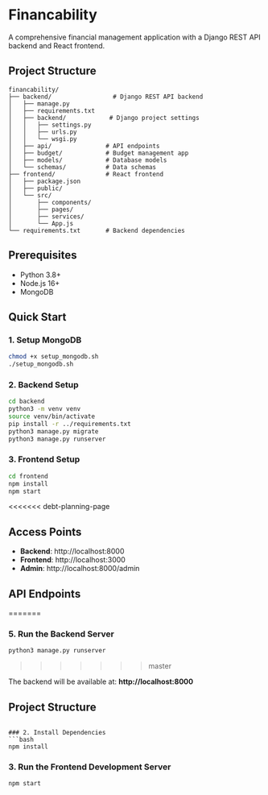 # Financability

A comprehensive financial management application with a Django REST API backend and React frontend.

## Project Structure

```
financability/
├── backend/                 # Django REST API backend
│   ├── manage.py
│   ├── requirements.txt
│   ├── backend/            # Django project settings
│   │   ├── settings.py
│   │   ├── urls.py
│   │   └── wsgi.py
│   ├── api/               # API endpoints
│   ├── budget/            # Budget management app
│   ├── models/            # Database models
│   └── schemas/           # Data schemas
├── frontend/              # React frontend
│   ├── package.json
│   ├── public/
│   └── src/
│       ├── components/
│       ├── pages/
│       ├── services/
│       └── App.js
└── requirements.txt       # Backend dependencies
```

## Prerequisites

- Python 3.8+
- Node.js 16+
- MongoDB

## Quick Start

### 1. Setup MongoDB
```bash
chmod +x setup_mongodb.sh
./setup_mongodb.sh
```

### 2. Backend Setup
```bash
cd backend
python3 -m venv venv
source venv/bin/activate
pip install -r ../requirements.txt
python3 manage.py migrate
python3 manage.py runserver
```

### 3. Frontend Setup
```bash
cd frontend
npm install
npm start
```

<<<<<<< debt-planning-page
## Access Points

- **Backend**: http://localhost:8000
- **Frontend**: http://localhost:3000
- **Admin**: http://localhost:8000/admin

## API Endpoints
=======
### 5. Run the Backend Server
```bash
python3 manage.py runserver
```
>>>>>>> master

The backend will be available at: **http://localhost:8000**

## Project Structure

```

### 2. Install Dependencies
```bash
npm install
```

### 3. Run the Frontend Development Server
```bash
npm start
